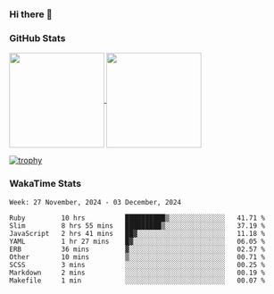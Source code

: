 ### Hi there 👋

### GitHub Stats

<a href="https://github.com/anuraghazra/github-readme-stats">
  <img align="center" height="170px" src="https://github-readme-stats.vercel.app/api/top-langs/?username=tksfjt1024&layout=compact&count_private=true&show_icons=true&show_icons=true&theme=graywhite" />
</a>
<a href="https://github.com/anuraghazra/github-readme-stats">
  <img align="center" height="170px" src="https://github-readme-stats.vercel.app/api?username=tksfjt1024&count_private=true&show_icons=true&show_icons=true&theme=graywhite" />
</a>

[![trophy](https://github-profile-trophy.vercel.app/?username=tksfjt1024)](https://github.com/ryo-ma/github-profile-trophy)

### WakaTime Stats

<!--START_SECTION:waka-->
```text
Week: 27 November, 2024 - 03 December, 2024

Ruby         10 hrs          ██████████▒░░░░░░░░░░░░░░   41.71 % 
Slim         8 hrs 55 mins   █████████▒░░░░░░░░░░░░░░░   37.19 % 
JavaScript   2 hrs 41 mins   ██▓░░░░░░░░░░░░░░░░░░░░░░   11.18 % 
YAML         1 hr 27 mins    █▓░░░░░░░░░░░░░░░░░░░░░░░   06.05 % 
ERB          36 mins         ▓░░░░░░░░░░░░░░░░░░░░░░░░   02.57 % 
Other        10 mins         ▒░░░░░░░░░░░░░░░░░░░░░░░░   00.71 % 
SCSS         3 mins          ░░░░░░░░░░░░░░░░░░░░░░░░░   00.25 % 
Markdown     2 mins          ░░░░░░░░░░░░░░░░░░░░░░░░░   00.19 % 
Makefile     1 min           ░░░░░░░░░░░░░░░░░░░░░░░░░   00.07 % 
```
<!--END_SECTION:waka-->
